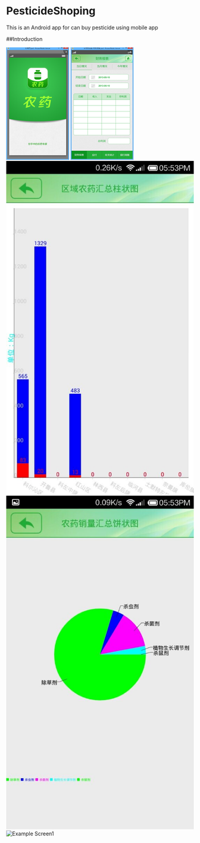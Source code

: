 # PesticideShoping
This is an Android app for can buy pesticide using mobile app

##Introduction


![Example Screen1](/Image/11.png "Example Screen1")
![Example Screen1](/Image/12.png "Example Screen1")
![Example Screen1](/Image/Bar.jpg "Example Screen1")
![Example Screen1](/Image/Circle.jpg "Example Screen1")
![Example Screen1](/Image/line.jpg "Example Screen1")
